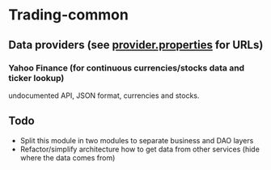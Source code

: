 # Trading-common

## Data providers (see [provider.properties](src/main/resources/provider.properties) for URLs)

### Yahoo Finance (for continuous currencies/stocks data and ticker lookup)
undocumented API, JSON format, currencies and stocks.

## Todo
* Split this module in two modules to separate business and DAO layers
* Refactor/simplify architecture how to get data from other services (hide where the data comes from)